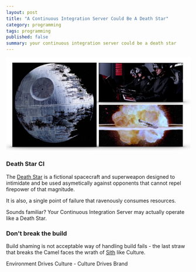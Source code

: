 ```yaml
---
layout: post
title: "A Continuous Integration Server Could Be A Death Star"
category: programming
tags: programming
published: false 
summary: your continuous integration server could be a death star
---
```


![death-star-ci](/public/death-star-ci.png)


### Death Star CI

The [Death Star](https://en.wikipedia.org/wiki/Death_Star) is a fictional spacecraft and superweapon designed to intimidate and be used asymetically against opponents that cannot repel firepower of that magnitude.

It is also, a single point of failure that ravenously consumes resources.

Sounds familiar? Your Continuous Integration Server may actually operate like a Death Star.

### Don't break the build 

Build shaming is not acceptable way of handling build fails - the last straw that breaks the Camel faces the wrath of [Sith](https://en.wikipedia.org/wiki/Sith) like Culture.

Environment Drives Culture - Culture Drives Brand
